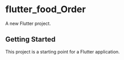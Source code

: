 # flutter_food_Order

A new Flutter project.

## Getting Started

This project is a starting point for a Flutter application.
